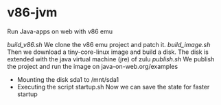 # v86-jvm
Run Java-apps on web with v86 emu

*build_v86.sh*
We clone the v86 emu project and patch it.
*build_image.sh*
Then we download a tiny-core-linux image and build a disk.
The disk is extended with the java virtual machine (jre) of zulu
*publish.sh*
We publish the project and run the image on
java-on-web.org/examples
- Mounting the disk sda1 to /mnt/sda1
- Executing the script startup.sh
Now we can save the state for faster startup
